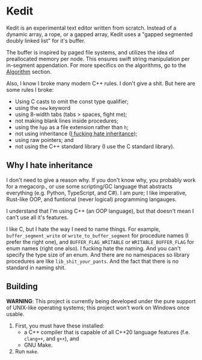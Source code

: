 # Kedit

Kedit is an experimental text editor written from scratch. Instead of a dynamic
array, a rope, or a gapped array, Kedit uses a "gapped segmented doubly linked list" for it's buffer.

The buffer is inspired by paged file systems, and utilizes the idea of
preallocated memory per node. This ensures swift string manipulation per
in-segment appendation. For more specifics on the algorithms, go to the
[Algorithm](#algorithm) section.

Also, I know I broke many modern C++ rules. I don't give a shit. But here are
some rules I broke:

* Using C casts to omit the const type qualifier;
* using the `new` keyword
* using 8-width tabs (tabs > spaces, fight me);
* not making blank lines inside procedures;
* using the `hpp` as a file extension rather than `h`;
* not using inheritance ([I fucking hate inheritance](#why-i-hate-inheritance));
* using raw pointers; and
* not using the C++ standard library (I use the C standard library).

## Why I hate inheritance

I don't need to give a reason why. If you don't know why, you probably work for
a megacorp., or use some scripting/GC language that abstracts everything
(e.g. Python, TypeScript, and C#). I am pure; I like imperative, Rust-like
OOP, and funtional (never logical) programming langauges.

I understand that I'm using C++ (an OOP language), but that doesn't mean I
can't use all it's features.

I like C, but I hate the way I need to name things. For example,
`buffer_segment_write` or `write_to_buffer_segment` for procedure names (I
prefer the right one), and `BUFFER_FLAG_WRITABLE` or `WRITABLE_BUFFER_FLAG` for
enum names (right one also). I fucking hate the naming. And you can't specify the type size of
an enum. And there are no namespaces so library procedures are like
`lib_shit_your_pants`. And the fact that there is no standard in naming shit.

## Building

**WARNING**: This project is currently being developed under the pure support
of UNIX-like operating systems; this project won't work on Windows once usable.

1. First, you must have these installed:
	* a C++ compiler that is capable of all C++20 language features
	  (f.e. `clang++`, and `g++`), and
	* GNU Make.
2. Run `make`.
